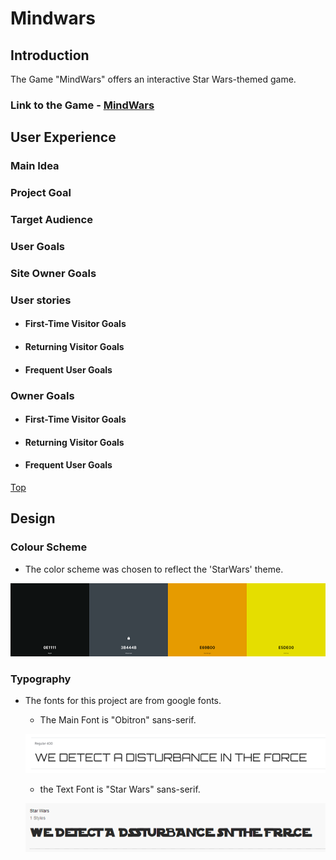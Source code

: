# Mindwars

## Introduction

The Game "MindWars" offers an interactive Star Wars-themed game. 

### Link to the Game - [MindWars](https://star-wars-e347f35c852d.herokuapp.com/)

## User Experience

### Main Idea

### Project Goal

### Target Audience

### User Goals

### Site Owner Goals

### User stories

- #### First-Time Visitor Goals

- #### Returning Visitor Goals

- #### Frequent User Goals

### Owner Goals
- #### First-Time Visitor Goals

- #### Returning Visitor Goals

- #### Frequent User Goals

[Top](#mindwars)

## Design  

### Colour Scheme

- The color scheme was chosen to reflect the 'StarWars' theme.

![colour palette](static/images/readme_img/color-palette.png)

### Typography

- The fonts for this project are from google fonts.
  - The Main Font is "Obitron" sans-serif.

  ![Obitron](static/images/readme_img/orbitron.png)

  - the Text Font is "Star Wars" sans-serif.

  ![Star Wars](static/images/readme_img/star-wars.png)
